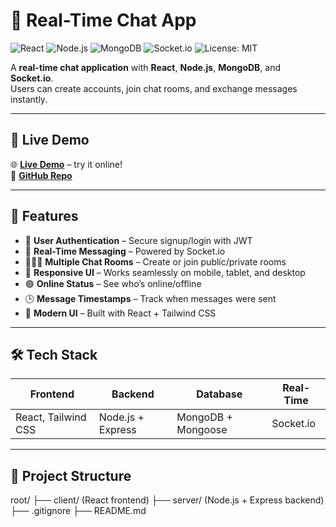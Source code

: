 # 💬 Real-Time Chat App  

![React](https://img.shields.io/badge/Frontend-React-blue?logo=react)
![Node.js](https://img.shields.io/badge/Backend-Node.js-green?logo=node.js)
![MongoDB](https://img.shields.io/badge/Database-MongoDB-brightgreen?logo=mongodb)
![Socket.io](https://img.shields.io/badge/RealTime-Socket.io-black?logo=socket.io)
![License: MIT](https://img.shields.io/badge/License-MIT-yellow.svg)

A **real-time chat application** with **React**, **Node.js**, **MongoDB**, and **Socket.io**.  
Users can create accounts, join chat rooms, and exchange messages instantly.  

---

## 🔗 Live Demo  

🌐 **[Live Demo](https://your-live-demo-url.com)** – try it online!  
📂 **[GitHub Repo](https://github.com/Jkrishna05/ChatApp.git)**  

---

## 🚀 Features  

- 🔑 **User Authentication** – Secure signup/login with JWT  
- 💬 **Real-Time Messaging** – Powered by Socket.io  
- 🧑‍🤝‍🧑 **Multiple Chat Rooms** – Create or join public/private rooms  
- 📱 **Responsive UI** – Works seamlessly on mobile, tablet, and desktop  
- 🟢 **Online Status** – See who’s online/offline  
- 🕒 **Message Timestamps** – Track when messages were sent  
- 🎨 **Modern UI** – Built with React + Tailwind CSS  

---

## 🛠️ Tech Stack  

| Frontend | Backend | Database | Real-Time |
|----------|---------|-----------|-----------|
| React, Tailwind CSS | Node.js + Express | MongoDB + Mongoose | Socket.io |

---

## 📂 Project Structure  

root/
├── client/ (React frontend)
├── server/ (Node.js + Express backend)
├── .gitignore
├── README.md
